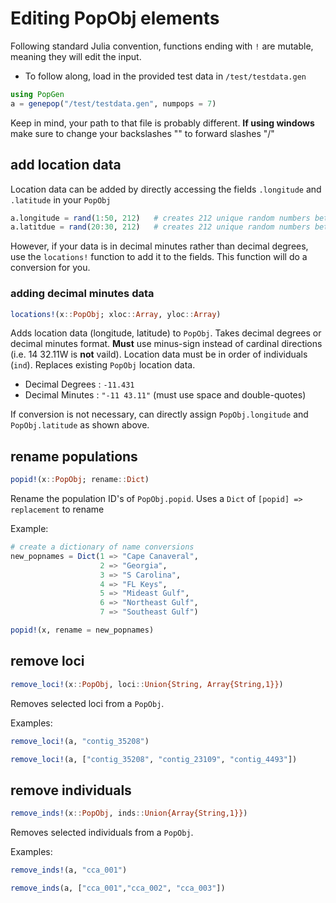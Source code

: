 # Editing PopObj elements

Following standard Julia convention, functions ending with `!`  are mutable, meaning they will edit the input. 

- To follow along, load in the provided test data in `/test/testdata.gen`

```julia
using PopGen
a = genepop("/test/testdata.gen", numpops = 7)
```

Keep in mind, your path to that file is probably different. **If using windows** make sure to change your backslashes "\" to forward slashes "/" 

## add location data

Location data can be added by directly accessing the fields `.longitude` and `.latitude` in your `PopObj`

```julia
a.longitude = rand(1:50, 212)   # creates 212 unique random numbers between 1 and 50
a.latitdue = rand(20:30, 212)	# creates 212 unique random numbers between 20 and 30
```



However, if your data is in decimal minutes rather than decimal degrees, use the `locations!` function to add it to the fields. This function will do a conversion for you.

###  adding decimal minutes data

```julia
locations!(x::PopObj; xloc::Array, yloc::Array)
```

Adds location data (longitude, latitude) to `PopObj`. Takes decimal degrees or decimal minutes format. **Must** use minus-sign instead of cardinal directions (i.e. 14 32.11W is **not** vaild). Location data must be in order of  individuals (`ind`). Replaces existing `PopObj` location data.

- Decimal Degrees : `-11.431`
- Decimal Minutes : `"-11 43.11"` (must use space and double-quotes)

If conversion is not necessary, can directly assign `PopObj.longitude` and `PopObj.latitude` as shown above.




## rename populations

```julia
popid!(x::PopObj; rename::Dict)
```
Rename the population ID's of `PopObj.popid`. Uses a `Dict` of `[popid] => replacement` to rename

Example:

```julia
# create a dictionary of name conversions
new_popnames = Dict(1 => "Cape Canaveral",
					2 => "Georgia",
					3 => "S Carolina",
    				4 => "FL Keys",
    				5 => "Mideast Gulf",
    				6 => "Northeast Gulf",
    				7 => "Southeast Gulf")

popid!(x, rename = new_popnames)
```



## remove loci

```julia
remove_loci!(x::PopObj, loci::Union{String, Array{String,1}})
```


Removes selected loci from a `PopObj`.

Examples:

```julia
remove_loci!(a, "contig_35208")

remove_loci!(a, ["contig_35208", "contig_23109", "contig_4493"])
```



## remove individuals

```julia
remove_inds!(x::PopObj, inds::Union{Array{String,1}})
```

Removes selected individuals from a `PopObj`.

Examples:

```julia
remove_inds!(a, "cca_001")

remove_inds(a, ["cca_001","cca_002", "cca_003"])
```
